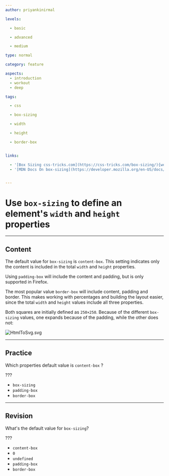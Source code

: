 ```yaml
---
author: priyankinirmal

levels:

  - basic

  - advanced

  - medium

type: normal

category: feature

aspects:
  - introduction
  - workout
  - deep

tags:

  - css

  - box-sizing

  - width

  - height

  - border-box


links:

  - '[Box Sizing css-tricks.com](https://css-tricks.com/box-sizing/){website}'
  - '[MDN Docs On box-sizing](https://developer.mozilla.org/en-US/docs/Web/CSS/box-sizing){documentation}'


---
```


# Use `box-sizing` to define an element's `width` and `height` properties

---
## Content

The default value for `box-sizing` is `content-box`. This setting indicates only the content is included in the total `width` and `height` properties.

Using `padding-box` will include the content and padding, but is only supported in Firefox.

The most popular value `border-box` will include content, padding and border. This makes working with percentages and building the layout easier, since the total `width` and `height` values include all three properties.

Both squares are initially defined as `250×250`. Because of the different `box-sizing` values, one expands because of the padding, while the other does not:

![HtmlToSvg.svg](https://img.enkipro.com/8019f434044c14af7e6fe2988d9849af.png)

---
## Practice

Which properties default value is `content-box` ?

???

* `box-sizing`
* `padding-box`
* `border-box`

---
## Revision

What's the default value for `box-sizing`?

???

* `content-box`
* `0`
* `undefined`
* `padding-box`
* `border-box`

